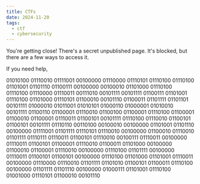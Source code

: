 ```yaml
---
title: CTFs
date: 2024-11-20
tags:
  - ctf
  - cybersecurity
---
```

You're getting close! There's a secret unpublished page. It's blocked, but there are a few ways to access it.

If you need help, 

01010100 01110010 01111001 00100000 01110000 01110101 01110100 01110100 01101001 01101110 01100111 00100000 00100010 01101000 01110100 01110100 01110000 01110011 00111010 00101111 00101111 01100111 01101001 01110100 01101000 01110101 01100010 00101110 01100011 01101111 01101101 00101111 01000010 01011001 01010101 01000110 01000001 01010010 00101111 01100110 01100001 01110010 01100100 01100001 01110100 01100001 01100010 01100001 01110011 01100101 00101111 01110100 01110010 01100101 01100101 00101111 01110110 00110100 00100010 00100000 01101001 01101110 00100000 01111001 01101111 01110101 01110010 00100000 01100010 01110010 01101111 01110111 01110011 01100101 01110010 00100111 01110011 00100000 01110011 01100101 01100001 01110010 01100011 01101000 00100000 01100010 01100001 01110010 00100000 01110100 01101111 00100000 01110011 01100101 01100101 00100000 01110100 01101000 01101001 01110011 00100000 01110000 01110010 01101111 01101010 01100101 01100011 01110100 00100000 01101111 01101110 00100000 01000111 01101001 01110100 01001000 01110101 01100010 00101110
